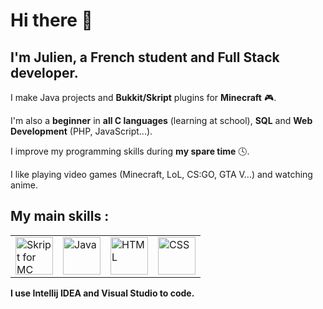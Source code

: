 <h1>Hi there 👋</h1> 

<h2>I'm Julien, a French student and Full Stack developer.</h2> 

<p>I make Java projects and <strong>Bukkit/Skript</strong> plugins for <strong>Minecraft</strong> 🎮.</p>

<p>I'm also a <strong>beginner</strong> in <strong>all C languages</strong> (learning at school), <strong>SQL</strong> and <strong>Web Development</strong> (PHP, JavaScript...).</p>
<p>I improve my programming skills during <strong>my spare time</strong> 🕓.</p>

I like playing video games (Minecraft, LoL, CS:GO, GTA V...) and watching anime.

<h2>My main skills :</h2>
<table>
  <tr>
    <td><img src="https://repository-images.githubusercontent.com/152675496/5d1bcd00-61c7-11e9-9aee-5aab12aa02cf" width=60 height=60 title="Skript for MC"</td>
    <td><img src="https://cdn-icons-png.flaticon.com/512/5968/5968282.png" width=60 height=60 title="Java"></td>
    <td><img src="https://cdn-icons-png.flaticon.com/512/732/732212.png" width=60 height=60 title="HTML"></td>
    <td><img src="https://cdn-icons-png.flaticon.com/512/5968/5968242.png" width=60 height=60 title="CSS"></td>
  </tr>
</table>

<strong>I use Intellij IDEA and Visual Studio to code.</strong>
